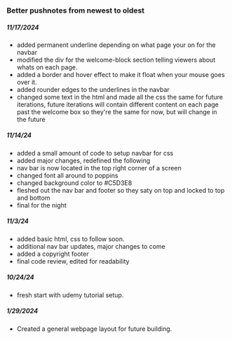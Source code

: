 ### Better pushnotes from newest to oldest

##### 11/17/2024
- added permanent underline depending on what page your on for the navbar
- modified the div for the welcome-block section telling viewers about whats on each page.
- added a border and hover effect to make it float when your mouse goes over it.
- added rounder edges to the underlines in the navbar
- changed some text in the html and made all the css the same for future iterations, 
future iterations will contain different content on each page past the welcome box so they're the same for now, but will change in the future
##### 11/14/24
- added a small amount of code to setup navbar for css
- added major changes, redefined the following
- nav bar is now located in the top right corner of a screen
- changed font all around to poppins
- changed background color to #C5D3E8
- fleshed out the nav bar and footer so they saty on top and locked to top and bottom
- final for the night
##### 11/3/24
- added basic html, css to follow soon.
- additional nav bar updates, major changes to come
- added a copyright footer
- final code review, edited for readability
##### 10/24/24
- fresh start with udemy tutorial setup.
##### 1/29/2024
- Created a general webpage layout for future building.